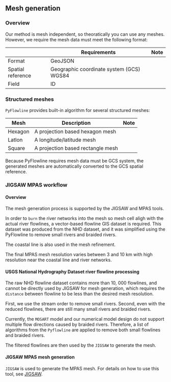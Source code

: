 ## Mesh generation

### Overview

Our method is mesh independent, so theoratically you can use any meshes. However, we require the mesh data must meet the following format:

|  | Requirements | Note |
|-------|---------|-----------------|
| Format | GeoJSON |  |
| Spatial reference | Geographic coordinate system (GCS) WGS84 |  |
| Field | ID |  |


### Structured meshes

`PyFlowline` provides built-in algorithm for several structured meshes:


| Mesh | Description | Note |
|-------|---------|-----------------|
| Hexagon | A projection based hexagon mesh |  |
| Latlon | A longitude/latitude mesh |  |
| Square | A projection based rectangle mesh |  |

Because PyFlowline requires mesh data must be GCS system, the generated meshes are automatically converted to the GCS spatial reference.


### JIGSAW MPAS workflow

#### Overview

The mesh generation process is supported by the JIGSAW and MPAS tools.

In order to `burn` the river networks into the mesh so mesh cell aligh with the actual river flowlines, a vector-based flowline GIS dataset is required.
This dataset was produced from the NHD dataset, and it was simplified using the PyFlowline to remove small rivers and braided rivers.

The coastal line is also used in the mesh refinement.

The final MPAS mesh resolution varies between 3 and 10 km with high resolution near the coastal line and river networks.

#### USGS National Hydrography Dataset river flowline processing

The raw NHD flowline dataset contains more than 10, 000 flowlines, and cannot be directly used by JIGSAW for mesh generation, which requires the `distance` between flowline to be less than the desired mesh resolution.

First, we use the stream order to remove small rivers.
Second, even with the reduced flowlines, there are still many small rivers and braided rivers. 

Currently, the `MOSART` model and our numerical model design do not support multiple flow directions caused by braided rivers. 
Therefore, a list of algorithms from the `Pyflowline` are applied to remove both small flowlines and braided rivers. 

The filtered flowlines are then used by the `JIGSAW` to generate the mesh. 


#### JIGSAW MPAS mesh generation

`JIGSAW` is used to generate the MPAS mesh. For details on how to use this tool, see [JIGSAW](https://github.com/dengwirda/jigsaw-geo-python).



